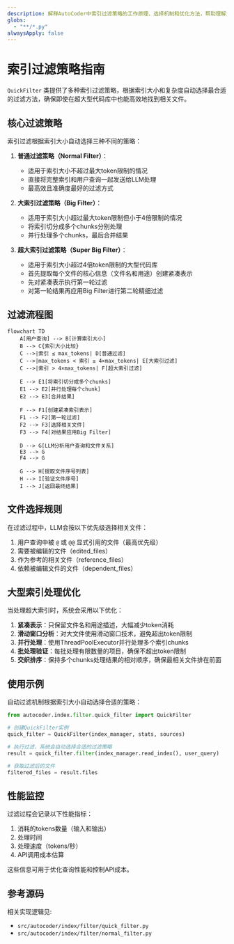 ```yaml
---
description: 解释AutoCoder中索引过滤策略的工作原理、选择机制和优化方法，帮助理解大规模代码库的智能检索过程。
globs:
  - "**/*.py"
alwaysApply: false
---
```


# 索引过滤策略指南

`QuickFilter` 类提供了多种索引过滤策略，根据索引大小和复杂度自动选择最合适的过滤方法，确保即使在超大型代码库中也能高效地找到相关文件。

## 核心过滤策略

索引过滤根据索引大小自动选择三种不同的策略：

1. **普通过滤策略（Normal Filter）**：
   - 适用于索引大小不超过最大token限制的情况
   - 直接将完整索引和用户查询一起发送给LLM处理
   - 最高效且准确度最好的过滤方式

2. **大索引过滤策略（Big Filter）**：
   - 适用于索引大小超过最大token限制但小于4倍限制的情况
   - 将索引切分成多个chunks分别处理
   - 并行处理多个chunks，最后合并结果

3. **超大索引过滤策略（Super Big Filter）**：
   - 适用于索引大小超过4倍token限制的大型代码库
   - 首先提取每个文件的核心信息（文件名和用途）创建紧凑表示
   - 先对紧凑表示执行第一轮过滤
   - 对第一轮结果再应用Big Filter进行第二轮精细过滤

## 过滤流程图

```mermaid
flowchart TD
    A[用户查询] --> B[计算索引大小]
    B --> C{索引大小比较}
    C -->|索引 ≤ max_tokens| D[普通过滤]
    C -->|max_tokens < 索引 ≤ 4×max_tokens| E[大索引过滤]
    C -->|索引 > 4×max_tokens| F[超大索引过滤]
    
    E --> E1[将索引切分成多个chunks]
    E1 --> E2[并行处理每个chunk]
    E2 --> E3[合并结果]
    
    F --> F1[创建紧凑索引表示]
    F1 --> F2[第一轮过滤]
    F2 --> F3[选择相关文件]
    F3 --> F4[对结果应用Big Filter]
    
    D --> G[LLM分析用户查询和文件关系]
    E3 --> G
    F4 --> G
    
    G --> H[提取文件序号列表]
    H --> I[验证文件序号]
    I --> J[返回最终结果]
```

## 文件选择规则

在过滤过程中，LLM会按以下优先级选择相关文件：

1. 用户查询中被 `@` 或 `@@` 显式引用的文件（最高优先级）
2. 需要被编辑的文件（edited_files）
3. 作为参考的相关文件（reference_files）
4. 依赖被编辑文件的文件（dependent_files）

## 大型索引处理优化

当处理超大索引时，系统会采用以下优化：

1. **紧凑表示**：只保留文件名和用途描述，大幅减少token消耗
2. **滑动窗口分析**：对大文件使用滑动窗口技术，避免超出token限制
3. **并行处理**：使用ThreadPoolExecutor并行处理多个索引chunks
4. **批处理验证**：每批处理有限数量的项目，确保不超出token限制
5. **交织排序**：保持多个chunks处理结果的相对顺序，确保最相关文件排在前面

## 使用示例

自动过滤机制根据索引大小自动选择合适的策略：

```python
from autocoder.index.filter.quick_filter import QuickFilter

# 创建QuickFilter实例
quick_filter = QuickFilter(index_manager, stats, sources)

# 执行过滤，系统会自动选择合适的过滤策略
result = quick_filter.filter(index_manager.read_index(), user_query)

# 获取过滤后的文件
filtered_files = result.files
```

## 性能监控

过滤过程会记录以下性能指标：

1. 消耗的tokens数量（输入和输出）
2. 处理时间
3. 处理速度（tokens/秒）
4. API调用成本估算

这些信息可用于优化查询性能和控制API成本。 

## 参考源码

相关实现逻辑见:
- `src/autocoder/index/filter/quick_filter.py`
- `src/autocoder/index/filter/normal_filter.py`